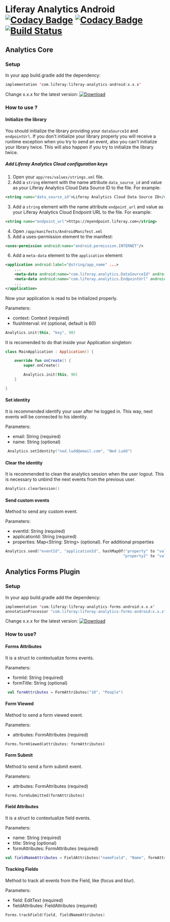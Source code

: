 # Liferay Analytics Android [![Codacy Badge](https://api.codacy.com/project/badge/Grade/aed9538a5fe047dfb7843a8466139d04)](https://www.codacy.com/app/liferay-mobile/liferay-analytics-android?utm_source=github.com&amp;utm_medium=referral&amp;utm_content=liferay-mobile/liferay-analytics-android&amp;utm_campaign=Badge_Grade) [![Codacy Badge](https://api.codacy.com/project/badge/Coverage/aed9538a5fe047dfb7843a8466139d04)](https://www.codacy.com/app/liferay-mobile/liferay-analytics-android?utm_source=github.com&amp;utm_medium=referral&amp;utm_content=liferay-mobile/liferay-analytics-android&amp;utm_campaign=Badge_Coverage) [![Build Status](https://travis-ci.org/liferay-mobile/liferay-analytics-android.svg?branch=master)](https://travis-ci.org/liferay-mobile/liferay-analytics-android)

## Analytics Core 


### Setup
In your app build.gradle add the dependency:

```kotlin
implementation 'com.liferay:liferay-analytics-android:x.x.x'
```
Change x.x.x for the latest version: [![Download](https://api.bintray.com/packages/liferay/liferay-mobile/liferay-analytics-android/images/download.svg) ](https://bintray.com/liferay/liferay-mobile/liferay-analytics-android/_latestVersion)


### How to use ?

#### Initialize the library
You should initialize the library providing your `dataSourceId` and `endpointUrl`. If you don't initialize your library properly you will receive a runtime exception when you try to send an event, also you can't initialize your library twice. This will also happen if you try to initialize the library twice.

##### Add Liferay Analytics Cloud configuration keys

1. Open your `app/res/values/strings.xml` file.
2. Add a `string` element with the name attribute `data_source_id` and value as your Liferay Analytics Cloud Data Source ID to the file. For example:
```xml
<string name="data_source_id">Liferay Analytics Cloud Data Source ID</string>
```
3. Add a `string` element with the name attribute `endpoint_url` and value as your Liferay Analytics Cloud Endpoint URL to the file. For example:
```xml
<string name="endpoint_url">https://myendpoint.liferay.com</string>
```
4. Open `/app/manifests/AndroidManifest.xml`
5. Add a uses-permission element to the manifest:
```xml
<uses-permission android:name="android.permission.INTERNET"/>
```
6. Add a `meta-data` element to the `application` element:
```xml
<application android:label="@string/app_name" ...>
    ...
    <meta-data android:name="com.liferay.analytics.DataSourceId" android:value="@string/data_source_id"/>
    <meta-data android:name="com.liferay.analytics.EndpointUrl" android:value="@string/endpoint_url"/>
    ...
</application>
```
Now your application is read to be initialized properly.

Parameters:
* context: Context (required)
* flushInterval: int (optional, default is 60)

```kotlin
Analytics.init(this, "key", 90)
```

It is recomended to do that inside your Application singleton:
```kotlin
class MainApplication : Application() {

	override fun onCreate() {
		super.onCreate()

		Analytics.init(this, 90)
	}

}
```

#### Set identity
It is recommended identify your user after he logged in. This way, next events will be connected to his identity.

Parameters:
* email: String (required)
* name: String (optional)

```kotlin
 Analytics.setIdentity("ned.ludd@email.com", "Ned Ludd")
 ```

 #### Clear the identity
It is recommended to clean the analytics session when the user logout. This is necessary to unbind the next events from the previous user.

```kotlin
Analytics.clearSession()
```

#### Send custom events
Method to send any custom event.

Parameters:
* eventId: String (required)
* applicationId: String (required)
* properties: Map<String: String> (optional). For additional properties

```kotlin
Analytics.send("eventId", "applicationId", hashMapOf("property" to "value", 
                                                    "property2" to "value2"))
```

## Analytics Forms Plugin


### Setup
In your app build.gradle add the dependency:

```kotlin
implementation 'com.liferay:liferay-analytics-forms-android:x.x.x'
annotationProcessor "com.liferay:liferay-analytics-forms-android:x.x.x"
```

Change x.x.x for the latest version: [ ![Download](https://api.bintray.com/packages/liferay/liferay-mobile/liferay-analytics-forms-android/images/download.svg) ](https://bintray.com/liferay/liferay-mobile/liferay-analytics-forms-android/_latestVersion)

### How to use?

#### Forms Attributes
It is a struct to contextualize forms events.

Parameters:
* formId: String (required)
* formTitle: String (optional)

```kotlin
 val formAttributes = FormAttributes("10", "People") 
 ```

#### Form Viewed
Method to send a form viewed event.

Parameters:
* attributes: FormAttributes (required)

```
Forms.formViewed(attributes: formAttributes)
```

#### Form Submit
Method to send a form submit event.

Parameters:
* attributes: FormAttributes (required)

```
Forms.formSubmitted(formAttributes)
```

#### Field Attributes
It is a struct to contextualize field events.

Parameters:
* name: String (required)
* title: String (optional)
* formAttributes: FormAttributes (required)

```kotlin
val fieldNameAttributes = FieldAttributes("nameField", "Name", formAttributes)
````

#### Tracking Fields
Method to track all events from the Field, like (focus and blur).

Parameters:
* field: EditText (required)
* fieldAttributes: FieldAttributes (required)

```kotlin
Forms.trackField(field, fieldNameAttributes)
```
